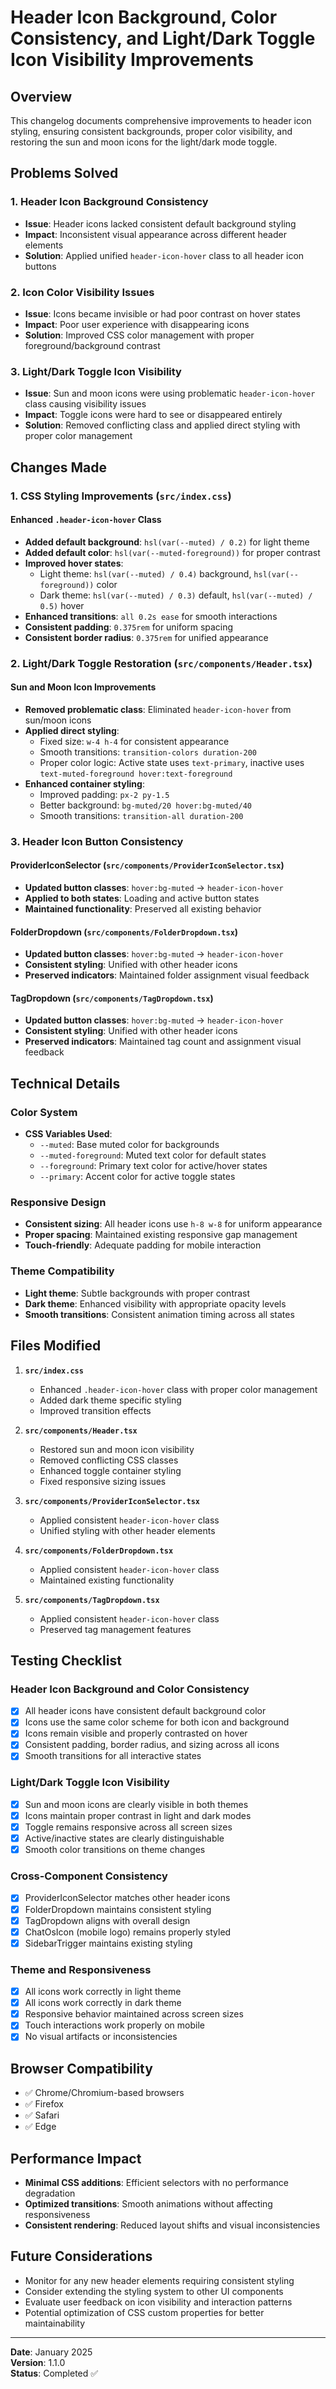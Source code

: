 # Header Icon Background, Color Consistency, and Light/Dark Toggle Icon Visibility Improvements

## Overview
This changelog documents comprehensive improvements to header icon styling, ensuring consistent backgrounds, proper color visibility, and restoring the sun and moon icons for the light/dark mode toggle.

## Problems Solved

### 1. Header Icon Background Consistency
- **Issue**: Header icons lacked consistent default background styling
- **Impact**: Inconsistent visual appearance across different header elements
- **Solution**: Applied unified `header-icon-hover` class to all header icon buttons

### 2. Icon Color Visibility Issues
- **Issue**: Icons became invisible or had poor contrast on hover states
- **Impact**: Poor user experience with disappearing icons
- **Solution**: Improved CSS color management with proper foreground/background contrast

### 3. Light/Dark Toggle Icon Visibility
- **Issue**: Sun and moon icons were using problematic `header-icon-hover` class causing visibility issues
- **Impact**: Toggle icons were hard to see or disappeared entirely
- **Solution**: Removed conflicting class and applied direct styling with proper color management

## Changes Made

### 1. CSS Styling Improvements (`src/index.css`)

#### Enhanced `.header-icon-hover` Class
- **Added default background**: `hsl(var(--muted) / 0.2)` for light theme
- **Added default color**: `hsl(var(--muted-foreground))` for proper contrast
- **Improved hover states**: 
  - Light theme: `hsl(var(--muted) / 0.4)` background, `hsl(var(--foreground))` color
  - Dark theme: `hsl(var(--muted) / 0.3)` default, `hsl(var(--muted) / 0.5)` hover
- **Enhanced transitions**: `all 0.2s ease` for smooth interactions
- **Consistent padding**: `0.375rem` for uniform spacing
- **Consistent border radius**: `0.375rem` for unified appearance

### 2. Light/Dark Toggle Restoration (`src/components/Header.tsx`)

#### Sun and Moon Icon Improvements
- **Removed problematic class**: Eliminated `header-icon-hover` from sun/moon icons
- **Applied direct styling**: 
  - Fixed size: `w-4 h-4` for consistent appearance
  - Smooth transitions: `transition-colors duration-200`
  - Proper color logic: Active state uses `text-primary`, inactive uses `text-muted-foreground hover:text-foreground`
- **Enhanced container styling**:
  - Improved padding: `px-2 py-1.5`
  - Better background: `bg-muted/20 hover:bg-muted/40`
  - Smooth transitions: `transition-all duration-200`

### 3. Header Icon Button Consistency

#### ProviderIconSelector (`src/components/ProviderIconSelector.tsx`)
- **Updated button classes**: `hover:bg-muted` → `header-icon-hover`
- **Applied to both states**: Loading and active button states
- **Maintained functionality**: Preserved all existing behavior

#### FolderDropdown (`src/components/FolderDropdown.tsx`)
- **Updated button classes**: `hover:bg-muted` → `header-icon-hover`
- **Consistent styling**: Unified with other header icons
- **Preserved indicators**: Maintained folder assignment visual feedback

#### TagDropdown (`src/components/TagDropdown.tsx`)
- **Updated button classes**: `hover:bg-muted` → `header-icon-hover`
- **Consistent styling**: Unified with other header icons
- **Preserved indicators**: Maintained tag count and assignment visual feedback

## Technical Details

### Color System
- **CSS Variables Used**:
  - `--muted`: Base muted color for backgrounds
  - `--muted-foreground`: Muted text color for default states
  - `--foreground`: Primary text color for active/hover states
  - `--primary`: Accent color for active toggle states

### Responsive Design
- **Consistent sizing**: All header icons use `h-8 w-8` for uniform appearance
- **Proper spacing**: Maintained existing responsive gap management
- **Touch-friendly**: Adequate padding for mobile interaction

### Theme Compatibility
- **Light theme**: Subtle backgrounds with proper contrast
- **Dark theme**: Enhanced visibility with appropriate opacity levels
- **Smooth transitions**: Consistent animation timing across all states

## Files Modified

1. **`src/index.css`**
   - Enhanced `.header-icon-hover` class with proper color management
   - Added dark theme specific styling
   - Improved transition effects

2. **`src/components/Header.tsx`**
   - Restored sun and moon icon visibility
   - Removed conflicting CSS classes
   - Enhanced toggle container styling
   - Fixed responsive sizing issues

3. **`src/components/ProviderIconSelector.tsx`**
   - Applied consistent `header-icon-hover` class
   - Unified styling with other header elements

4. **`src/components/FolderDropdown.tsx`**
   - Applied consistent `header-icon-hover` class
   - Maintained existing functionality

5. **`src/components/TagDropdown.tsx`**
   - Applied consistent `header-icon-hover` class
   - Preserved tag management features

## Testing Checklist

### Header Icon Background and Color Consistency
- [x] All header icons have consistent default background color
- [x] Icons use the same color scheme for both icon and background
- [x] Icons remain visible and properly contrasted on hover
- [x] Consistent padding, border radius, and sizing across all icons
- [x] Smooth transitions for all interactive states

### Light/Dark Toggle Icon Visibility
- [x] Sun and moon icons are clearly visible in both themes
- [x] Icons maintain proper contrast in light and dark modes
- [x] Toggle remains responsive across all screen sizes
- [x] Active/inactive states are clearly distinguishable
- [x] Smooth color transitions on theme changes

### Cross-Component Consistency
- [x] ProviderIconSelector matches other header icons
- [x] FolderDropdown maintains consistent styling
- [x] TagDropdown aligns with overall design
- [x] ChatOsIcon (mobile logo) remains properly styled
- [x] SidebarTrigger maintains existing styling

### Theme and Responsiveness
- [x] All icons work correctly in light theme
- [x] All icons work correctly in dark theme
- [x] Responsive behavior maintained across screen sizes
- [x] Touch interactions work properly on mobile
- [x] No visual artifacts or inconsistencies

## Browser Compatibility
- ✅ Chrome/Chromium-based browsers
- ✅ Firefox
- ✅ Safari
- ✅ Edge

## Performance Impact
- **Minimal CSS additions**: Efficient selectors with no performance degradation
- **Optimized transitions**: Smooth animations without affecting responsiveness
- **Consistent rendering**: Reduced layout shifts and visual inconsistencies

## Future Considerations
- Monitor for any new header elements requiring consistent styling
- Consider extending the styling system to other UI components
- Evaluate user feedback on icon visibility and interaction patterns
- Potential optimization of CSS custom properties for better maintainability

---

**Date**: January 2025  
**Version**: 1.1.0  
**Status**: Completed ✅